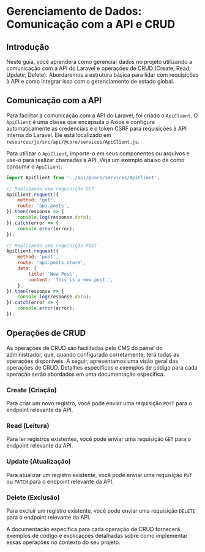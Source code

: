 # Gerenciamento de Dados: Comunicação com a API e CRUD

## Introdução

Neste guia, você aprenderá como gerenciar dados no projeto utilizando a comunicação com a API do Laravel e operações de CRUD (Create, Read, Update, Delete). Abordaremos a estrutura básica para lidar com requisições à API e como integrar isso com o gerenciamento de estado global.

## Comunicação com a API

Para facilitar a comunicação com a API do Laravel, foi criado o `ApiClient`. O `ApiClient` é uma classe que encapsula o Axios e configura automaticamente as credenciais e o token CSRF para requisições à API interna do Laravel. Ele está localizado em `resources/js/src/api/@core/services/ApiClient.js`.

Para utilizar o `ApiClient`, importe-o em seus componentes ou arquivos e use-o para realizar chamadas à API. Veja um exemplo abaixo de como consumir o `ApiClient`:

```javascript
import ApiClient from '../api/@core/services/ApiClient';

// Realizando uma requisição GET
ApiClient.request({
    method: 'get',
    route: 'api.posts',
}).then(response => {
    console.log(response.data);
}).catch(error => {
    console.error(error);
});

// Realizando uma requisição POST
ApiClient.request({
    method: 'post',
    route: 'api.posts.store',
    data: {
        title: 'New Post',
        content: 'This is a new post.',
    },
}).then(response => {
    console.log(response.data);
}).catch(error => {
    console.error(error);
});
```

## Operações de CRUD

As operações de CRUD são facilitadas pelo CMS do painel do administrador, que, quando configurado corretamente, terá todas as operações disponíveis. A seguir, apresentamos uma visão geral das operações de CRUD. Detalhes específicos e exemplos de código para cada operação serão abordados em uma documentação específica.

### Create (Criação)

Para criar um novo registro, você pode enviar uma requisição `POST` para o endpoint relevante da API.

### Read (Leitura)

Para ler registros existentes, você pode enviar uma requisição `GET` para o endpoint relevante da API.

### Update (Atualização)

Para atualizar um registro existente, você pode enviar uma requisição `PUT` ou `PATCH` para o endpoint relevante da API.

### Delete (Exclusão)

Para excluir um registro existente, você pode enviar uma requisição `DELETE` para o endpoint relevante da API.

A documentação específica para cada operação de CRUD fornecerá exemplos de código e explicações detalhadas sobre como implementar essas operações no contexto do seu projeto.